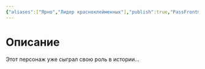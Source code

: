 ```yaml
---
{"aliases":["Ярно","Лидер красноклейменных"],"publish":true,"PassFrontmatter":true,"created":"2025-04-02T15:12:45.459+03:00","updated":"2025-04-02T16:11:25.060+03:00"}
---
```



# Описание

Этот персонаж уже сыграл свою роль в истории...